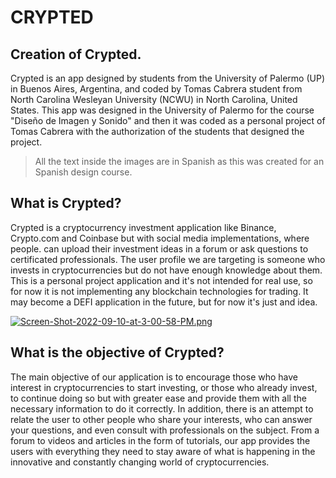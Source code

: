 # CRYPTED

## Creation of Crypted.
Crypted is an app designed by students from the University of Palermo (UP) in Buenos Aires, Argentina, and coded by Tomas Cabrera student from North Carolina Wesleyan University (NCWU) in North Carolina, United States. This app was designed in the University of Palermo for the course "Diseño de Imagen y Sonido" and then it was coded as a personal project of Tomas Cabrera with the authorization of the students that designed the project.

> All the text inside the images are in Spanish as this was created for an Spanish design course.

## What is Crypted?
Crypted is a cryptocurrency investment application like Binance, Crypto.com and Coinbase but with social media implementations, where people. can upload their investment ideas in a forum or ask questions to certificated professionals. The user profile we are targeting is someone who invests in cryptocurrencies but do not have enough knowledge about them. This is a personal project application and it's not intended for real use, so for now it is not implementing any blockchain technologies for trading. It may become a DEFI application in the future, but for now it's just and idea.

[![Screen-Shot-2022-09-10-at-3-00-58-PM.png](https://i.postimg.cc/Cxq4qFKy/Screen-Shot-2022-09-10-at-3-00-58-PM.png)](https://postimg.cc/gxGR9bR4)

## What is the objective of Crypted?
The main objective of our application is to encourage those who have interest in cryptocurrencies to start investing, or those who already invest, to continue doing so but with greater ease and provide them with all the necessary information to do it correctly. In addition, there is an attempt to relate the user to other people who share your interests, who can answer your questions, and even consult with professionals on the subject. From a forum to videos and articles in the form of tutorials, our app provides the users with everything they need to stay aware of what is happening in the innovative and constantly changing world of cryptocurrencies.
